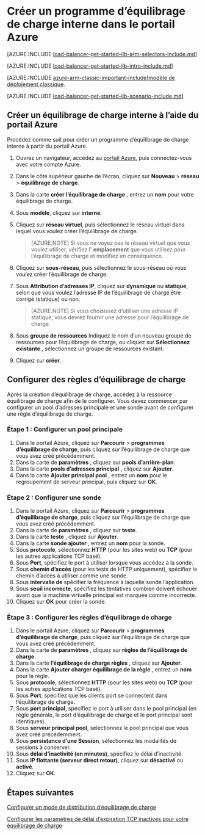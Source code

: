 <properties
   pageTitle="Créer un programme d’équilibrage de charge interne dans le Gestionnaire de ressources à l’aide du portail Azure | Microsoft Azure"
   description="Apprenez à créer un programme d’équilibrage de charge interne dans le Gestionnaire de ressources à l’aide du portail Azure"
   services="load-balancer"
   documentationCenter="na"
   authors="sdwheeler"
   manager="carmonm"
   editor=""
   tags="azure-service-management"
/>
<tags
   ms.service="load-balancer"
   ms.devlang="na"
   ms.topic="hero-article"
   ms.tgt_pltfrm="na"
   ms.workload="infrastructure-services"
   ms.date="10/24/2016"
   ms.author="sewhee" />

# <a name="create-an-internal-load-balancer-in-the-azure-portal"></a>Créer un programme d’équilibrage de charge interne dans le portail Azure

[AZURE.INCLUDE [load-balancer-get-started-ilb-arm-selectors-include.md](../../includes/load-balancer-get-started-ilb-arm-selectors-include.md)]

[AZURE.INCLUDE [load-balancer-get-started-ilb-intro-include.md](../../includes/load-balancer-get-started-ilb-intro-include.md)]

[AZURE.INCLUDE [azure-arm-classic-important-include](../../includes/learn-about-deployment-models-rm-include.md)][modèle de déploiement classique](load-balancer-get-started-ilb-classic-ps.md).

[AZURE.INCLUDE [load-balancer-get-started-ilb-scenario-include.md](../../includes/load-balancer-get-started-ilb-scenario-include.md)]

## <a name="get-started-creating-an-internal-load-balancer-using-azure-portal"></a>Créer un équilibrage de charge interne à l’aide du portail Azure

Procédez comme suit pour créer un programme d’équilibrage de charge interne à partir du portail Azure.

1. Ouvrez un navigateur, accédez au [portail Azure](http://portal.azure.com), puis connectez-vous avec votre compte Azure.
2. Dans le côté supérieur gauche de l’écran, cliquez sur **Nouveau** > **réseau** > **équilibrage de charge**.
3. Dans la carte **créer l’équilibrage de charge** , entrez un **nom** pour votre équilibrage de charge.
4. Sous **modèle**, cliquez sur **interne**.
5. Cliquez sur **réseau virtuel**, puis sélectionnez le réseau virtuel dans lequel vous voulez créer l’équilibrage de charge.

    >[AZURE.NOTE] Si vous ne voyez pas le réseau virtuel que vous voulez utiliser, vérifiez l' **emplacement** que vous utilisez pour l’équilibrage de charge et modifiez en conséquence.

6. Cliquez sur **sous-réseau**, puis sélectionnez le sous-réseau où vous voulez créer l’équilibrage de charge.
7. Sous **Attribution d’adresses IP**, cliquez sur **dynamique** ou **statique**, selon que vous voulez l’adresse IP de l’équilibrage de charge être corrigé (statique) ou non.

    >[AZURE.NOTE] Si vous choisissez d’utiliser une adresse IP statique, vous devrez fournir une adresse pour l’équilibrage de charge.

8. Sous **groupe de ressources** Indiquez le nom d’un nouveau groupe de ressources pour l’équilibrage de charge, ou cliquez sur **Sélectionnez existante** , sélectionnez un groupe de ressources existant.
9. Cliquez sur **créer**.

## <a name="configure-load-balancing-rules"></a>Configurer des règles d’équilibrage de charge

Après la création d’équilibrage de charge, accédez à la ressource équilibrage de charge afin de le configurer.
Vous devez commencer par configurer un pool d’adresses principale et une sonde avant de configurer une règle d’équilibrage de charge.

### <a name="step-1-configure-a-back-end-pool"></a>Étape 1 : Configurer un pool principale

1. Dans le portail Azure, cliquez sur **Parcourir** > **programmes d’équilibrage de charge**, puis cliquez sur l’équilibrage de charge que vous avez créé précédemment.
2. Dans la carte de **paramètres** , cliquez sur **pools d’arrière-plan**.
3. Dans la carte **pools d’adresses principal** , cliquez sur **Ajouter**.
4. Dans la carte **Ajouter principal pool** , entrez un **nom** pour le regroupement de serveur principal, puis cliquez sur **OK**.

### <a name="step-2-configure-a-probe"></a>Étape 2 : Configurer une sonde

1. Dans le portail Azure, cliquez sur **Parcourir** > **programmes d’équilibrage de charge**, puis cliquez sur l’équilibrage de charge que vous avez créé précédemment.
2. Dans la carte de **paramètres** , cliquez sur **teste**.
3. Dans la carte **teste** , cliquez sur **Ajouter**.
4. Dans la carte **sonde ajouter** , entrez un **nom** pour la sonde.
5. Sous **protocole**, sélectionnez **HTTP** (pour les sites web) ou **TCP** (pour les autres applications TCP basé).
6. Sous **Port**, spécifiez le port à utiliser lorsque vous accédez à la sonde.
7. Sous **chemin d’accès** (pour les tests de HTTP uniquement), spécifiez le chemin d’accès à utiliser comme une sonde.
8. Sous **intervalle de** spécifier la fréquence à laquelle sonde l’application.
9. Sous **seuil incorrecte**, spécifiez les tentatives combien doivent échouer avant que la machine virtuelle principal est marquée comme incorrecte.
10. Cliquez sur **OK** pour créer la sonde.

### <a name="step-3-configure-load-balancing-rules"></a>Étape 3 : Configurer les règles d’équilibrage de charge

1. Dans le portail Azure, cliquez sur **Parcourir** > **programmes d’équilibrage de charge**, puis cliquez sur l’équilibrage de charge que vous avez créé précédemment.
2. Dans la carte de **paramètres** , cliquez sur **règles de l’équilibrage de charge**.
3. Dans la carte **l’équilibrage de charge règles** , cliquez sur **Ajouter**.
4. Dans la carte **Ajouter charger équilibrage de la règle** , entrez un **nom** pour la règle.
5. Sous **protocole**, sélectionnez **HTTP** (pour les sites web) ou **TCP** (pour les autres applications TCP basé).
6. Sous **Port**, spécifiez que les clients port se connectent dans l’équilibrage de charge.
7. Sous **port principal**, spécifiez le port à utiliser dans le pool principal (en règle générale, le port d’équilibrage de charge et le port principal sont identiques).
8. Sous **serveur principal pool**, sélectionnez le pool principal que vous avez créé précédemment.
9. Sous **persistance d’une Session**, sélectionnez les modalités de sessions à conserver.
10. Sous **délai d’inactivité (en minutes)**, spécifiez le délai d’inactivité.
11. Sous **IP flottante (serveur direct retour)**, cliquez sur **désactivé** ou **activé**.
12. Cliquez sur **OK**.

## <a name="next-steps"></a>Étapes suivantes

[Configurer un mode de distribution d’équilibrage de charge](load-balancer-distribution-mode.md)

[Configurer les paramètres de délai d’expiration TCP inactives pour votre équilibrage de charge](load-balancer-tcp-idle-timeout.md)